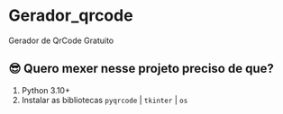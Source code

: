 # Gerador_qrcode
Gerador de QrCode Gratuito


## 😎 Quero mexer nesse projeto preciso de que?
1. Python 3.10+
2. Instalar as bibliotecas `pyqrcode` | `tkinter` | `os`

